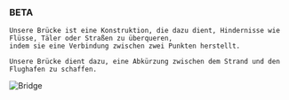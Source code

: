 ### BETA

```yarn
Unsere Brücke ist eine Konstruktion, die dazu dient, Hindernisse wie Flüsse, Täler oder Straßen zu überqueren, 
indem sie eine Verbindung zwischen zwei Punkten herstellt.  

Unsere Brücke dient dazu, eine Abkürzung zwischen dem Strand und den Flughafen zu schaffen.
```

![Bridge](https://github.com/user-attachments/assets/84f88fb2-bdb3-4842-88c2-d0b598f58890)
